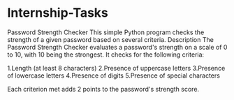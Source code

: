 # Internship-Tasks
Password Strength Checker
This simple Python program checks the strength of a given password based on several criteria.
Description
The Password Strength Checker evaluates a password's strength on a scale of 0 to 10, with 10 being the strongest. It checks for the following criteria:

1.Length (at least 8 characters)
2.Presence of uppercase letters
3.Presence of lowercase letters
4.Presence of digits
5.Presence of special characters

Each criterion met adds 2 points to the password's strength score.

